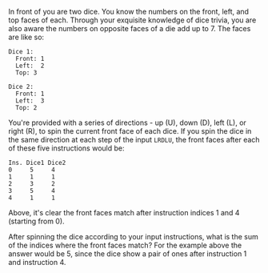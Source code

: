 In front of you are two dice. You know the numbers on the front, left, and top faces of each. Through your exquisite knowledge of dice trivia, you are also aware the numbers on opposite faces of a die add up to 7. The faces are like so:

```
Dice 1:
  Front: 1
  Left:  2
  Top: 3

Dice 2:
  Front: 1
  Left:  3
  Top: 2
```

You're provided with a series of directions - up (U), down (D), left (L), or right (R), to spin the current front face of each dice. If you spin the dice in the same direction at each step of the input `LRDLU`, the front faces after each of these five instructions would be:

```
Ins. Dice1 Dice2
0     5     4
1     1     1
2     3     2
3     5     4
4     1     1
```

Above, it's clear the front faces match after instruction indices 1 and 4 (starting from 0).

After spinning the dice according to your input instructions, what is the sum of the indices where the front faces match? For the example above the answer would be 5, since the dice show a pair of ones after instruction 1 and instruction 4.
